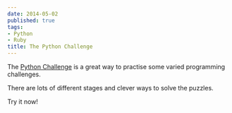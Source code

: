 ```yaml
---
date: 2014-05-02
published: true
tags:
- Python
- Ruby
title: The Python Challenge
---
```


The [Python Challenge](http://www.pythonchallenge.com) is a great way to practise some varied programming challenges.

There are lots of different stages and clever ways to solve the puzzles.

Try it now!
